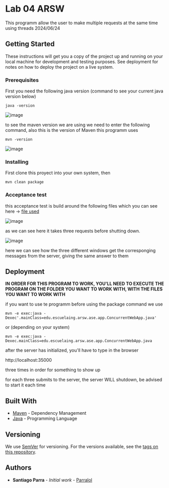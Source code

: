 # Lab 04 ARSW

This programm allow the user to make multiple requests at the same time using threads
2024/06/24


## Getting Started

These instructions will get you a copy of the project up and running on your local machine for development and testing purposes. See deployment for notes on how to deploy the project on a live system.

### Prerequisites

First you need the following java version (command to see your current java version below)

```
java -version
```

![image](https://github.com/Parralol/Taller1ARSW/assets/110953563/6088e13f-2c49-4e5f-9eb3-c09642af5d65)

to see the maven version we are using we need to enter the following command, also this is the version of Maven this programm uses

```
mvn -version
```

![image](https://github.com/Parralol/Taller1ARSW/assets/110953563/0c2f20e7-a955-4aa5-bb92-a073488ba7e1)

### Installing

First clone this proyect into your own system, then 

```
mvn clean package
```

### Acceptance test

this acceptance test is build around the following files which you can see here -> [file used](https://github.com/Parralol/Lab04/tree/main/src/main/java/edu/escuelaing/arsw/ase/app/resources)


![image](https://github.com/Parralol/Lab04/assets/110953563/02efe40d-9b23-44c9-a047-3450d49cf0cc)

as we can see here it takes three requests before shutting down.

![image](https://github.com/Parralol/Lab04/assets/110953563/8c378bbc-80cf-4b36-b6ef-ccb48f2d827b)

here we can see how the three different windows get the corresponging messages from the server, giving the same answer to them


## Deployment

**IN ORDER FOR THIS PROGRAM TO WORK, YOU'LL NEED TO EXECUTE THE PROGRAM ON THE FOLDER YOU WANT TO WORK WITH, WITH THE FILES YOU WANT TO WORK WITH**

if you want to use te programm before using the package command we use

```
mvn -e exec:java -Dexec'.mainClass=edu.escuelaing.arsw.ase.app.ConcurrentWebApp.java'
```
or (depending on your system)

```
mvn -e exec:java -Dexec.mainClass=edu.escuelaing.arsw.ase.app.ConcurrentWebApp.java
```

after the server has initialized, you'll have to type in the browser

http://localhost:35000

three times in order for something to show up

for each three submits to the server, the server WILL shutdown, be advised to start it each time


## Built With

* [Maven](https://maven.apache.org/) - Dependency Management
* [Java](https://www.oracle.com/java/technologies/) - Programming Language

## Versioning

We use [SemVer](http://semver.org/) for versioning. For the versions available, see the [tags on this repository](https://github.com/your/project/tags). 

## Authors

* **Santiago Parra** - *Initial work* - [Parralol](https://github.com/Parralol)
